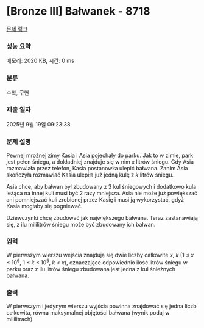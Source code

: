 # [Bronze III] Bałwanek - 8718 

[문제 링크](https://www.acmicpc.net/problem/8718) 

### 성능 요약

메모리: 2020 KB, 시간: 0 ms

### 분류

수학, 구현

### 제출 일자

2025년 9월 19일 09:23:38

### 문제 설명

<p>Pewnej mroźnej zimy Kasia i Asia pojechały do parku. Jak to w zimie, park jest pełen śniegu, a dokładniej znajduje się w nim <em>x</em> litrów śniegu. Gdy Asia rozmawiała przez telefon, Kasia postanowiła ulepić bałwana. Zanim Asia skończyła rozmawiać Kasia ulepiła już jedną kulę z <em>k</em> litrów śniegu.</p>

<p>Asia chce, aby bałwan był zbudowany z 3 kul śniegowych i dodatkowo kula leżąca na innej kuli musi być 2 razy mniejsza. Asia nie może już powiększać ani pomniejszać kuli zrobionej przez Kasię i musi ją wykorzystać, gdyż Kasia mogłaby się pogniewać.</p>

<p>Dziewczynki chcę zbudować jak największego bałwana. Teraz zastanawiają się, z ilu mililitrów śniegu może być zbudowany ich bałwan.</p>

### 입력 

 <p>W pierwszym wierszu wejścia znajdują się dwie liczby całkowite <em>x</em>, <em>k</em> (1 ≤ <em>x</em> ≤ 10<sup>6</sup>, 1 ≤ <em>k</em> ≤ 10<sup>5</sup>, <em>k</em> < <em>x</em>), oznaczające odpowiednio ilość litrów śniegu w parku oraz z ilu litrów śniegu zbudowana jest jedna z kul śnieżnych bałwana.</p>

### 출력 

 <p>W pierwszym i jedynym wierszu wyjścia powinna znajdować się jedna liczb całkowita, równa maksymalnej objętości bałwana (wynik podaj w mililitrach).</p>

